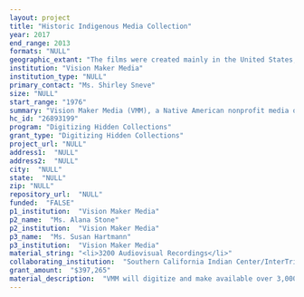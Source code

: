 ```yaml
--- 
layout: project 
title: "Historic Indigenous Media Collection"
year: 2017
end_range: 2013
formats: "NULL"
geographic_extant: "The films were created mainly in the United States, with stories from nearly all fifty states, especially states with large Native populations, such as California, Arizona, Oklahoma, Alaska and New Mexico."
institution: "Vision Maker Media"
institution_type: "NULL"
primary_contact: "Ms. Shirley Sneve"
size: "NULL"
start_range: "1976"
summary: "Vision Maker Media (VMM), a Native American nonprofit media organization, will work with 10 cultural institution partners to create high-quality digital copies of analog collections of Native American documentary films, television productions, interviews and raw footage currently archived across institutions in multiple formats. We will digitize over 4,000 films that span several decades. This American Indian and Alaska Native content represents historical and contemporary events and stories from Tribes and Native communities across the United States. The films capture moments of Native lives, tell stories from a Native viewpoint and include some of the most important works of Native American filmmakers in the late 20th century. The collection will be useful to scholars in many fields, Native American communities and the public. Vision Maker Media seeks to make these films publicly accessible as a collection for the first time."
hc_id: "26893199"
program: "Digitizing Hidden Collections"
grant_type: "Digitizing Hidden Collections"
project_url: "NULL"
address1:  "NULL"
address2:  "NULL"
city:  "NULL"
state:  "NULL"
zip: "NULL"
repository_url:  "NULL"
funded:  "FALSE"
p1_institution:  "Vision Maker Media"
p2_name:  "Ms. Alana Stone"
p2_institution:  "Vision Maker Media"
p3_name:  "Ms. Susan Hartmann"
p3_institution:  "Vision Maker Media"
material_string: "<li>3200 Audiovisual Recordings</li>"
collaborating_institution:  "Southern California Indian Center/InterTribal Entertainment; Sequoyah National Research Center; Oglala Lakota College; WyomingPBS; United Tribes Technical College (Year 2); American Indian Association of Illinois (Year 2)"
grant_amount:  "$397,265"
material_description:  "VMM will digitize and make available over 3,000 individual films that focus on the history, culture, arts, language and heritage of a diversity of Northern American Indigenous peoples, some of which were made for public broadcast and distribution. The materials to be digitized include the works of Native American documentary filmmakers and journalists and audiovisual recordings of interviews and events -- such as honorings, forums and trainings -- at the institutions and Native communities. All of the materials were produced by the collaborating institutions, given to the partners’ archives by the filmmakers themselves, or purchased for distribution by one of the partners. The films reveal many different aspects and stories of the Native experience and will be important to Tribes and education. Some films also show the history of Native American filmmaking in the 20th and 21st centuries. Most of the films are unique and inaccessible in their archived form."
---
```

